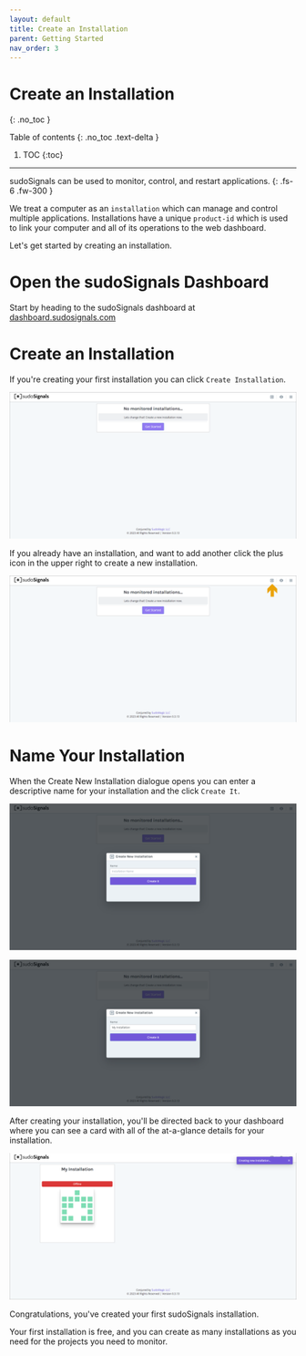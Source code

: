 ```yaml
---
layout: default
title: Create an Installation
parent: Getting Started
nav_order: 3
---
```

# Create an Installation
{: .no_toc }

Table of contents
{: .no_toc .text-delta }

1. TOC
{:toc}
---

sudoSignals can be used to monitor, control, and restart applications. 
{: .fs-6 .fw-300 }

We treat a computer as an `installation` which can manage and control multiple applications. Installations have a unique `product-id` which is used to link your computer and all of its operations to the web dashboard. 

Let's get started by creating an installation. 

# Open the sudoSignals Dashboard

Start by heading to the sudoSignals dashboard at [dashboard.sudosignals.com](https://dashboard.sudosignals.com/)

# Create an Installation

If you're creating your first installation you can click `Create Installation`. 

![Create Installation 001](../../../assets/images/create-installation/create-installation-001.png)

If you already have an installation, and want to add another click the plus icon in the upper right to create a new installation.

![Create Installation 002](../../../assets/images/create-installation/create-installation-002.png)

# Name Your Installation

When the Create New Installation dialogue opens you can enter a descriptive name for your installation and the click `Create It`.

![Create Installation 003](../../../assets/images/create-installation/create-installation-003.png)

![Create Installation 004](../../../assets/images/create-installation/create-installation-004.png)

After creating your installation, you'll be directed back to your dashboard where you can see a card with all of the at-a-glance details for your installation.

![Create Installation 004](../../../assets/images/create-installation/create-installation-005.png)

Congratulations, you've created your first sudoSignals installation.  

Your first installation is free, and you can create as many installations as you need for the projects you need to monitor.